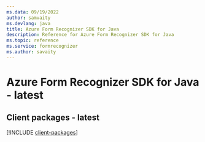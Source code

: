 ```yaml
---
ms.data: 09/19/2022
author: samvaity
ms.devlang: java
title: Azure Form Recognizer SDK for Java
description: Reference for Azure Form Recognizer SDK for Java
ms.topic: reference
ms.service: formrecognizer
ms.author: savaity
---
```

# Azure Form Recognizer SDK for Java - latest

## Client packages - latest
[!INCLUDE [client-packages](form-recognizer-client-index.md)]